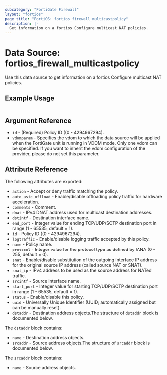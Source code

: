 ```yaml
---
subcategory: "FortiGate Firewall"
layout: "fortios"
page_title: "FortiOS: fortios_firewall_multicastpolicy"
description: |-
  Get information on a fortios Configure multicast NAT policies.
---
```


# Data Source: fortios_firewall_multicastpolicy
Use this data source to get information on a fortios Configure multicast NAT policies.


## Example Usage

```hcl

```

## Argument Reference

* `id` - (Required) Policy ID ((0 - 4294967294).
* `vdomparam` - Specifies the vdom to which the data source will be applied when the FortiGate unit is running in VDOM mode. Only one vdom can be specified. If you want to inherit the vdom configuration of the provider, please do not set this parameter.

## Attribute Reference

The following attributes are exported:

* `action` - Accept or deny traffic matching the policy.
* `auto_asic_offload` - Enable/disable offloading policy traffic for hardware acceleration.
* `comments` - Comment.
* `dnat` - IPv4 DNAT address used for multicast destination addresses.
* `dstintf` - Destination interface name.
* `end_port` - Integer value for ending TCP/UDP/SCTP destination port in range (1 - 65535, default = 1).
* `id` - Policy ID ((0 - 4294967294).
* `logtraffic` - Enable/disable logging traffic accepted by this policy.
* `name` - Policy name.
* `protocol` - Integer value for the protocol type as defined by IANA (0 - 255, default = 0).
* `snat` - Enable/disable substitution of the outgoing interface IP address for the original source IP address (called source NAT or SNAT).
* `snat_ip` - IPv4 address to be used as the source address for NATed traffic.
* `srcintf` - Source interface name.
* `start_port` - Integer value for starting TCP/UDP/SCTP destination port in range (1 - 65535, default = 1).
* `status` - Enable/disable this policy.
* `uuid` - Universally Unique Identifier (UUID; automatically assigned but can be manually reset).
* `dstaddr` - Destination address objects.The structure of `dstaddr` block is documented below.

The `dstaddr` block contains:

* `name` - Destination address objects.
* `srcaddr` - Source address objects.The structure of `srcaddr` block is documented below.

The `srcaddr` block contains:

* `name` - Source address objects.

